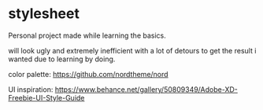 # stylesheet

Personal project made while learning the basics.

will look ugly and extremely inefficient with a lot of detours to get the result i wanted due to learning by doing.


color palette: https://github.com/nordtheme/nord

UI inspiration: https://www.behance.net/gallery/50809349/Adobe-XD-Freebie-UI-Style-Guide
